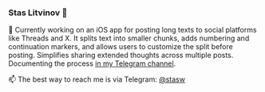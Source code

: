### Stas Litvinov 👋
🔭 Currently working on an iOS app for posting long texts to social platforms like Threads and X. It splits text into smaller chunks, adds numbering and continuation markers, and allows users to customize the split before posting. Simplifies sharing extended thoughts across multiple posts. Documenting the process [in my Telegram channel](https:/t.me/todasyopet). 

📫 The best way to reach me is via Telegram: [@stasw](https://t.me/stasw)

<!--
**stas-litvinov/stas-litvinov** is a ✨ _special_ ✨ repository because its `README.md` (this file) appears on your GitHub profile.

Here are some ideas to get you started:


- 🌱 I’m currently learning ...
- 👯 I’m looking to collaborate on ...
- 🤔 I’m looking for help with ...
- 💬 Ask me about ...
- 📫 How to reach me: ...
- 😄 Pronouns: ...
- ⚡ Fun fact: ...
-->
